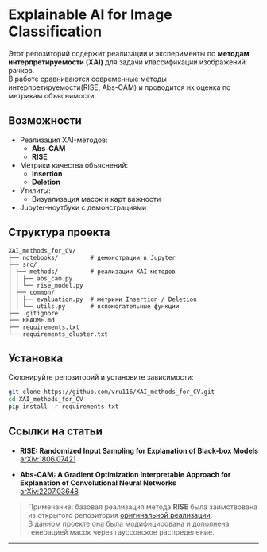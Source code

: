 # Explainable AI for Image Classification

Этот репозиторий содержит реализации и эксперименты по **методам интерпретируемости (XAI)** для задачи классификации изображений рачков.  
В работе сравниваются современные методы интерпретируемости(RISE, Abs-CAM) и проводится их оценка по метрикам объяснимости.

## Возможности
- Реализация XAI-методов:
  - **Abs-CAM**
  - **RISE**
- Метрики качества объяснений:
  - **Insertion**
  - **Deletion**
- Утилиты:
  - Визуализация масок и карт важности
- Jupyter-ноутбуки с демонстрациями


## Структура проекта

```
XAI_methods_for_CV/
├── notebooks/         # демонстрации в Jupyter
├── src/
│ ├── methods/         # реализации XAI методов
│ │ ├── abs_cam.py
│ │ └── rise_model.py
│ ├── common/
│ │ ├── evaluation.py  # метрики Insertion / Deletion
│ │ └── utils.py       # вспомогательные функции
├── .gitignore
├── README.md
├── requirements.txt  
└── requirements_cluster.txt  
```

## Установка

Склонируйте репозиторий и установите зависимости:

```bash
git clone https://github.com/vru116/XAI_methods_for_CV.git
cd XAI_methods_for_CV
pip install -r requirements.txt
```


## Ссылки на статьи

- **RISE: Randomized Input Sampling for Explanation of Black-box Models**  
  [arXiv:1806.07421](https://arxiv.org/pdf/1806.07421)

- **Abs-CAM: A Gradient Optimization Interpretable Approach for Explanation of Convolutional Neural Networks**  
  [arXiv:2207.03648](https://arxiv.org/pdf/2207.03648)


> Примечание: базовая реализация метода **RISE** была заимствована из открытого репозитория [оригинальной реализации](https://github.com/eclique/RISE/tree/master).  
> В данном проекте она была модифицирована и дополнена генерацией масок через гауссовское распределение.


---